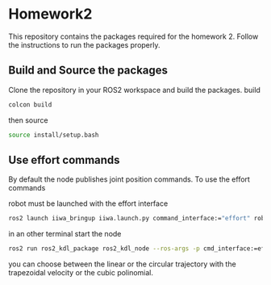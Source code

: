 # Homework2
This repository contains the packages required for the homework 2.
Follow the instructions to run the packages properly.

## Build and Source the packages

Clone the repository in your ROS2 workspace and build the packages.
build
```bash
colcon build
```
then source

```bash
source install/setup.bash
```

## Use effort commands
By default the node publishes joint position commands. To use the effort commands

robot must be launched with the effort interface
```bash
ros2 launch iiwa_bringup iiwa.launch.py command_interface:="effort" robot_controller:="effort_controller"
```

in an other terminal start the node
```bash
ros2 run ros2_kdl_package ros2_kdl_node --ros-args -p cmd_interface:=effort
```
you can choose between the linear or the circular trajectory with the trapezoidal velocity or the cubic polinomial.
